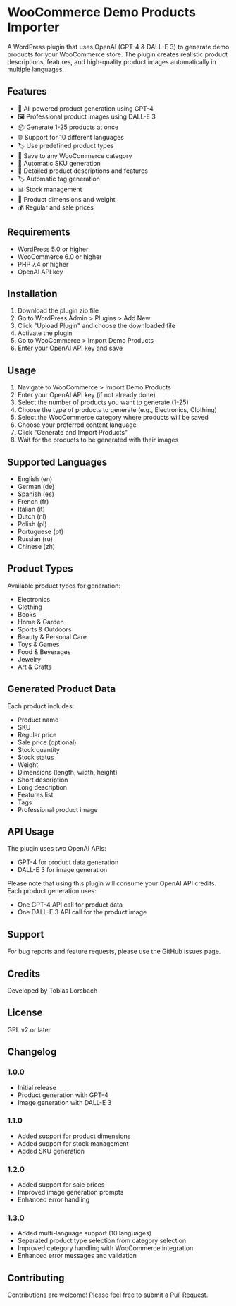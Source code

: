 # WooCommerce Demo Products Importer

A WordPress plugin that uses OpenAI (GPT-4 & DALL-E 3) to generate demo products for your WooCommerce store. The plugin creates realistic product descriptions, features, and high-quality product images automatically in multiple languages.

## Features

- 🤖 AI-powered product generation using GPT-4
- 🖼️ Professional product images using DALL-E 3
- 📦 Generate 1-25 products at once
- 🌐 Support for 10 different languages
- 🏷️ Use predefined product types
- 📁 Save to any WooCommerce category
- 🔄 Automatic SKU generation
- 📝 Detailed product descriptions and features
- 🏷️ Automatic tag generation
- 📊 Stock management
- 📐 Product dimensions and weight
- 💰 Regular and sale prices

## Requirements

- WordPress 5.0 or higher
- WooCommerce 6.0 or higher
- PHP 7.4 or higher
- OpenAI API key

## Installation

1. Download the plugin zip file
2. Go to WordPress Admin > Plugins > Add New
3. Click "Upload Plugin" and choose the downloaded file
4. Activate the plugin
5. Go to WooCommerce > Import Demo Products
6. Enter your OpenAI API key and save

## Usage

1. Navigate to WooCommerce > Import Demo Products
2. Enter your OpenAI API key (if not already done)
3. Select the number of products you want to generate (1-25)
4. Choose the type of products to generate (e.g., Electronics, Clothing)
5. Select the WooCommerce category where products will be saved
6. Choose your preferred content language
7. Click "Generate and Import Products"
8. Wait for the products to be generated with their images

## Supported Languages

- English (en)
- German (de)
- Spanish (es)
- French (fr)
- Italian (it)
- Dutch (nl)
- Polish (pl)
- Portuguese (pt)
- Russian (ru)
- Chinese (zh)

## Product Types

Available product types for generation:
- Electronics
- Clothing
- Books
- Home & Garden
- Sports & Outdoors
- Beauty & Personal Care
- Toys & Games
- Food & Beverages
- Jewelry
- Art & Crafts

## Generated Product Data

Each product includes:
- Product name
- SKU
- Regular price
- Sale price (optional)
- Stock quantity
- Stock status
- Weight
- Dimensions (length, width, height)
- Short description
- Long description
- Features list
- Tags
- Professional product image

## API Usage

The plugin uses two OpenAI APIs:
- GPT-4 for product data generation
- DALL-E 3 for image generation

Please note that using this plugin will consume your OpenAI API credits. Each product generation uses:
- One GPT-4 API call for product data
- One DALL-E 3 API call for the product image

## Support

For bug reports and feature requests, please use the GitHub issues page.

## Credits

Developed by Tobias Lorsbach

## License

GPL v2 or later

## Changelog

### 1.0.0
- Initial release
- Product generation with GPT-4
- Image generation with DALL-E 3

### 1.1.0
- Added support for product dimensions
- Added support for stock management
- Added SKU generation

### 1.2.0
- Added support for sale prices
- Improved image generation prompts
- Enhanced error handling

### 1.3.0
- Added multi-language support (10 languages)
- Separated product type selection from category selection
- Improved category handling with WooCommerce integration
- Enhanced error messages and validation

## Contributing

Contributions are welcome! Please feel free to submit a Pull Request.
